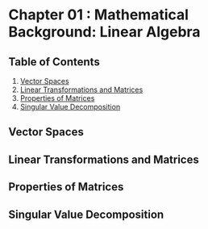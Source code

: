 # Chapter 01 : Mathematical Background: Linear Algebra

## Table of Contents
1. [Vector Spaces](#vector-spaces)
2. [Linear Transformations and Matrices](#linear-transformations-and-matrices)
3. [Properties of Matrices](#properties-of-matrices)
4. [Singular Value Decomposition](#singular-value-decomposition)

## Vector Spaces
## Linear Transformations and Matrices
## Properties of Matrices
## Singular Value Decomposition